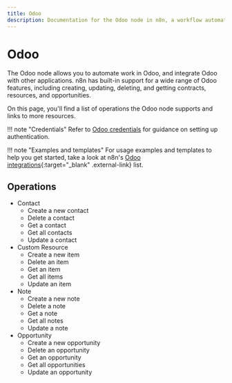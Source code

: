 ```yaml
---
title: Odoo
description: Documentation for the Odoo node in n8n, a workflow automation platform. Includes details of operations and configuration, and links to examples and credentials information.
---
```


# Odoo

The Odoo node allows you to automate work in Odoo, and integrate Odoo with other applications. n8n has built-in support for a wide range of Odoo features, including creating, updating, deleting, and getting contracts, resources, and opportunities. 

On this page, you'll find a list of operations the Odoo node supports and links to more resources.

!!! note "Credentials"
    Refer to [Odoo credentials](/integrations/builtin/credentials/odoo/) for guidance on setting up authentication. 

!!! note "Examples and templates"
    For usage examples and templates to help you get started, take a look at n8n's [Odoo integrations](https://n8n.io/integrations/odoo/){:target="_blank" .external-link} list.


## Operations

* Contact
    * Create a new contact
    * Delete a contact
    * Get a contact
    * Get all contacts
    * Update a contact
* Custom Resource
    * Create a new item
    * Delete an item
    * Get an item
    * Get all items
    * Update an item
* Note
    * Create a new note
    * Delete a note
    * Get a note
    * Get all notes
    * Update a note
* Opportunity
    * Create a new opportunity
    * Delete an opportunity
    * Get an opportunity
    * Get all opportunities
    * Update an opportunity



